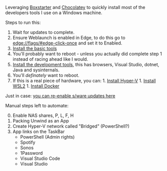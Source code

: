Leveraging [Boxstarter](http://boxstarter.org) and [Chocolatey](http://chocolatey.org) to quickly install most of the developers tools I use on a Windows machine.

Steps to run this:

  1. Wait for updates to complete.  
  1. Ensure Weblaunch is enabled in Edge, to do this go to [edge://flags/#edge-click-once](edge://flags/#edge-click-once) and set it to Enabled.
  2. [Install the basic tools](http://boxstarter.org/package/nr/url?https://raw.githubusercontent.com/johncclayton/Win10FastStart/master/PrepareBase.ps1)
  3. You'll probably want to reboot - unless you actually did complete step 1 instead of racing ahead like I would.
  4. [Install the development tools](http://boxstarter.org/package/nr/url?https://raw.githubusercontent.com/johncclayton/Win10FastStart/master/PrepareDevelopment.ps1'>), this has browsers, Visual Studio, dotnet, Java and sysinternals.
  5. You'll *definately* want to reboot.
  6. If this is a real piece of hardware, you can:
    1. [Install Hyper-V](http://boxstarter.org/package/nr/url?https://raw.githubusercontent.com/johncclayton/Win10FastStart/master/PrepareHyperV.ps1)
    1. [Install WSL2](http://boxstarter.org/package/nr/url?https://raw.githubusercontent.com/johncclayton/Win10FastStart/master/PrepareWSL2.ps1)
    1. [Install Docker](http://boxstarter.org/package/nr/url?https://raw.githubusercontent.com/johncclayton/Win10FastStart/master/PrepareDocker.ps1)

Just in case: <a href='http://boxstarter.org/package/nr/url?https://raw.githubusercontent.com/johncclayton/Win10FastStart/master/EnableSoftwareUpdates.ps1'>you can re-enable s/ware updates here</a>

Manual steps left to automate:

  0. Enable NAS shares, P, L, F, H
  0. Packing Unwind as an App
  0. Create Hyper-V network called "Bridged" (PowerShell?)
  0. App links on the TaskBar
     - PowerShell (Admin rights)
     - Spotify
     - Sonos
     - 1Password
     - Visual Studio Code
     - Visual Studio
  
